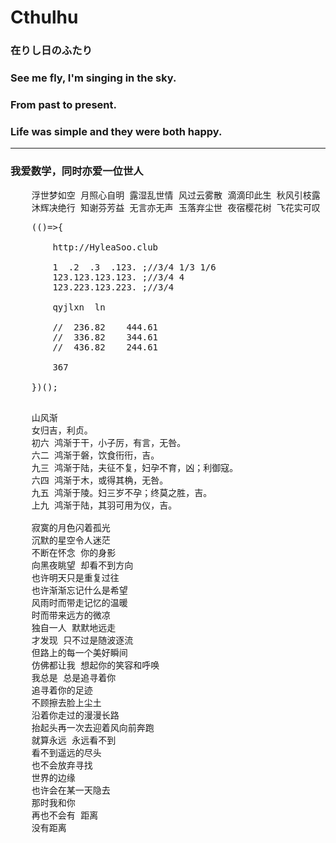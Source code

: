 # Cthulhu

### 在りし日のふたり
### See me fly, I'm singing in the sky.
### From past to present.
### Life was simple and they were both happy.
---------------------------------------------------------------

### 我爱数学，同时亦爱一位世人 

<pre>
    浮世梦如空 月照心自明 露湿乱世情 风过云雾散 滴滴印此生 秋风引枝露 
    沐辉决绝行 知谢芬芳益 无言亦无声 玉落弃尘世 夜宿樱花树 飞花实可叹
</pre>

<pre>
    (()=>{

        http://HyleaSoo.club

        1  .2  .3  .123. ;//3/4 1/3 1/6
        123.123.123.123. ;//3/4 4
        123.223.123.223. ;//3/4 

        qyjlxn  ln

        //  236.82    444.61
        //  336.82    344.61
        //  436.82    244.61

        367

    })();
</pre>

<pre>

    山风渐
    女归吉，利贞。
    初六 鸿渐于干，小子厉，有言，无咎。
    六二 鸿渐于磐，饮食衎衎，吉。
    九三 鸿渐于陆，夫征不复，妇孕不育，凶；利御寇。
    六四 鸿渐于木，或得其桷，无咎。
    九五 鸿渐于陵。妇三岁不孕；终莫之胜，吉。
    上九 鸿渐于陆，其羽可用为仪，吉。

    寂寞的月色闪着孤光
    沉默的星空令人迷茫
    不断在怀念 你的身影
    向黑夜眺望 却看不到方向
    也许明天只是重复过往
    也许渐渐忘记什么是希望
    风雨时而带走记忆的温暖
    时而带来远方的微凉
    独自一人 默默地远走
    才发现 只不过是随波逐流
    但路上的每一个美好瞬间
    仿佛都让我 想起你的笑容和呼唤
    我总是 总是追寻着你
    追寻着你的足迹
    不顾擦去脸上尘土
    沿着你走过的漫漫长路
    抬起头再一次去迎着风向前奔跑
    就算永远 永远看不到
    看不到遥远的尽头
    也不会放弃寻找
    世界的边缘
    也许会在某一天隐去
    那时我和你
    再也不会有 距离
    没有距离
</pre>
    
